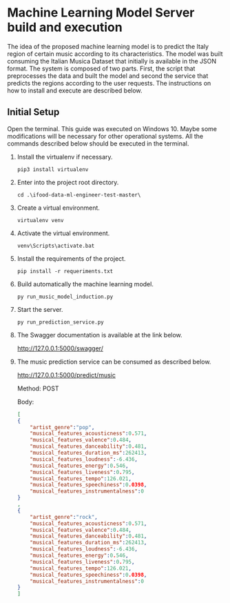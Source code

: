 # Machine Learning Model Server build and execution

The idea of the proposed machine learning model is to predict the Italy region of certain music according to its characteristics. The model was built consuming the Italian Musica Dataset that initially is available in the JSON format. The system is composed of two parts. First, the script that preprocesses the data and built the model and second the service that predicts the regions according to the user requests. The instructions on how to install and execute are described below. 

## Initial Setup

Open the terminal. This guide was executed on Windows 10. Maybe some modifications will be necessary for other operational systems.
All the commands described below should be executed in the terminal.

1. Install the virtualenv if necessary.
    ```
    pip3 install virtualenv
    ```
   
2. Enter into the project root directory.
    ```
    cd .\ifood-data-ml-engineer-test-master\
    ```
    
3. Create a virtual environment.
    ```
    virtualenv venv
    ```
4. Activate the virtual environment.
    ```
    venv\Scripts\activate.bat
    ```

5. Install the requirements of the project.
    ```
   pip install -r requeriments.txt
   ```
 
6. Build automatically the machine learning model.
    ```
   py run_music_model_induction.py
   ```
 
 7. Start the server.
    ```
    py run_prediction_service.py
    ```
    
 8. The Swagger documentation is available at the link below. 
     
    http://127.0.0.1:5000/swagger/
    
    
9. The music prediction service can be consumed as described below.
      
    http://127.0.0.1:5000/predict/music
    
     Method: POST
     
    Body:
    ```json    
   [
    {
        "artist_genre":"pop", 
        "musical_features_acousticness":0.571, 
        "musical_features_valence":0.484, 
        "musical_features_danceability":0.481, 
        "musical_features_duration_ms":262413, 
        "musical_features_loudness":-6.436, 
        "musical_features_energy":0.546, 
        "musical_features_liveness":0.795, 
        "musical_features_tempo":126.021, 
        "musical_features_speechiness":0.0398, 
        "musical_features_instrumentalness":0
    }
   , 
    {
        "artist_genre":"rock", 
        "musical_features_acousticness":0.571, 
        "musical_features_valence":0.484, 
        "musical_features_danceability":0.481, 
        "musical_features_duration_ms":262413, 
        "musical_features_loudness":-6.436, 
        "musical_features_energy":0.546, 
        "musical_features_liveness":0.795, 
        "musical_features_tempo":126.021, 
        "musical_features_speechiness":0.0398, 
        "musical_features_instrumentalness":0 
    }
   ]
   ```
















